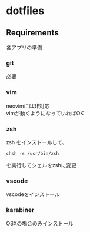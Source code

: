 # dotfiles

## Requirements

各アプリの準備

### git

必要

### vim

neovimには非対応  
vimが動くようになっていればOK

### zsh

zsh をインストールして、

    chsh -s /usr/bin/zsh

を実行してシェルをzshに変更

### vscode

vscodeをインストール

### karabiner

OSXの場合のみインストール